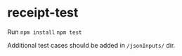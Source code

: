 # receipt-test

Run `npm install` `npm test`

Additional test cases should be added in `/jsonInputs/` dir.
